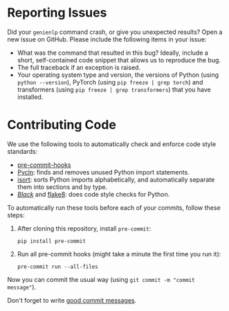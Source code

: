 # Reporting Issues
Did your `genienlp` command crash, or give you unexpected results? Open a new issue on GitHub. Please include the following items in your issue:

- What was the command that resulted in this bug? Ideally, include a short, self-contained code snippet that allows us to reproduce the bug.
- The full traceback if an exception is raised.
- Your operating system type and version, the versions of Python (using `python --version`), PyTorch (using `pip freeze | grep torch`) and transformers (using `pip freeze | grep transformers`) that you have installed.

# Contributing Code
We use the following tools to automatically check and enforce code style standards:

- [pre-commit-hooks](https://github.com/pre-commit/pre-commit-hooks)
- [Pycln](https://github.com/hadialqattan/pycln): finds and removes unused Python import statements.
- [isort](https://github.com/PyCQA/isort): sorts Python imports alphabetically, and automatically separate them into sections and by type.
- [_Black_](https://github.com/psf/black) and [flake8](https://github.com/PyCQA/flake8): does code style checks for Python.

To automatically run these tools before each of your commits, follow these steps:

1. After cloning this repository, install `pre-commit`:

    ```
    pip install pre-commit
    ```

1. Run all pre-commit hooks (might take a minute the first time you run it):

    ```
    pre-commit run --all-files
    ```

Now you can commit the usual way (using `git commit -m "commit message"`).

Don't forget to write [good commit messages](https://chris.beams.io/posts/git-commit/).
